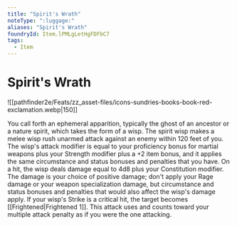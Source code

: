 ```yaml
---
title: "Spirit's Wrath"
noteType: ":luggage:"
aliases: "Spirit's Wrath"
foundryId: Item.lPMLgLetHgFDFbC7
tags:
  - Item
---
```


# Spirit's Wrath
![[pathfinder2e/Feats/zz_asset-files/icons-sundries-books-book-red-exclamation.webp|150]]

You call forth an ephemeral apparition, typically the ghost of an ancestor or a nature spirit, which takes the form of a wisp. The spirit wisp makes a melee wisp rush unarmed attack against an enemy within 120 feet of you. The wisp's attack modifier is equal to your proficiency bonus for martial weapons plus your Strength modifier plus a +2 item bonus, and it applies the same circumstance and status bonuses and penalties that you have. On a hit, the wisp deals damage equal to 4d8 plus your Constitution modifier. The damage is your choice of positive damage; don't apply your Rage damage or your weapon specialization damage, but circumstance and status bonuses and penalties that would also affect the wisp's damage apply. If your wisp's Strike is a critical hit, the target becomes [[Frightened|Frightened 1]]. This attack uses and counts toward your multiple attack penalty as if you were the one attacking.
